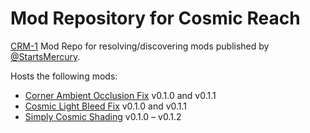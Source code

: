 # Mod Repository for Cosmic Reach

[CRM-1] Mod Repo for resolving/discovering mods published by [@StartsMercury].

[@StartsMercury]: https://github.com/StartsMercury
[CRM-1]: https://github.com/CRModders/CRM-1

Hosts the following mods:

 * [Corner Ambient Occlusion Fix] v0.1.0 and v0.1.1
 * [Cosmic Light Bleed Fix] v0.1.0 and v0.1.1
 * [Simply Cosmic Shading] v0.1.0 &ndash; v0.1.2

[Corner Ambient Occlusion Fix]: https://github.com/StartsMercury/corner-ambient-occlusion-fix
[Cosmic Light Bleed Fix]: https://github.com/StartsMercury/cosmic-light-bleed-fix
[Simply Cosmic Shading]: https://github.com/StartsMercury/simply-cosmic-shading
